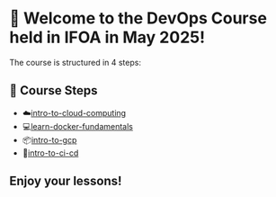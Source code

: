 # 👋 Welcome to the DevOps Course held in IFOA in May 2025!

The course is structured in 4 steps:

## 🚀 Course Steps

- ☁️[intro-to-cloud-computing](https://github.com/IFOA-2025-DevOps-Fundamentals/intro-to-cloud-computing)
- 💻[learn-docker-fundamentals](https://github.com/IFOA-2025-DevOps-Fundamentals/learn-docker-fundamentals)
- 📦[intro-to-gcp](https://github.com/IFOA-2025-DevOps-Fundamentals/intro-gcp)
- 🧰[intro-to-ci-cd](https://github.com/IFOA-2025-DevOps-Fundamentals/intro-ci-cd)

## Enjoy your lessons!
